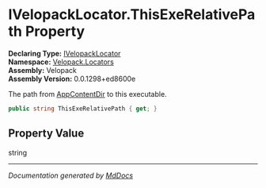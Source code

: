 ﻿<!--  
  <auto-generated>   
    The contents of this file were generated by a tool.  
    Changes to this file may be list if the file is regenerated  
  </auto-generated>   
-->

# IVelopackLocator.ThisExeRelativePath Property

**Declaring Type:** [IVelopackLocator](../index.md)  
**Namespace:** [Velopack.Locators](../../index.md)  
**Assembly:** Velopack  
**Assembly Version:** 0.0.1298+ed8600e

 The path from [AppContentDir](AppContentDir.md) to this executable. 

```csharp
public string ThisExeRelativePath { get; }
```

## Property Value

string

___

*Documentation generated by [MdDocs](https://github.com/ap0llo/mddocs)*
